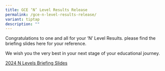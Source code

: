 ```yaml
---
title: GCE ‘N’ Level Results Release
permalink: /gce-n-level-results-release/
variant: tiptap
description: ""
---
```

<p>Congratulations to one and all for your ‘N’ Level Results. please find
the briefing slides here for your reference.</p>
<p>We wish you the very best in your next stage of your educational journey.</p>
<p><a href="/files/Briefing_slides_for_N_Level_Results_Release__students____Final.pdf" rel="noopener nofollow" target="_blank">2024 N Levels Briefing Slides</a>
</p>